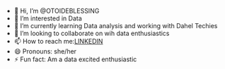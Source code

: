- 👋 Hi, I’m @OTOIDEBLESSING
- 👀 I’m interested in Data 
- 🌱 I’m currently learning Data analysis and working with Dahel Techies
- 💞️ I’m looking to collaborate on wih data enthusiastics
- 📫 How to reach me:[LINKEDIN](https://www.linkedin.com/in/otoide-blessing-0186a6222)
- 😄 Pronouns: she/her
- ⚡ Fun fact: Am a data excited enthusiastic 

<!---
OTOIDEBLESSING/OTOIDEBLESSING is a ✨ special ✨ repository because its `README.md` (this file) appears on your GitHub profile.
You can click the Preview link to take a look at your changes.
--->
